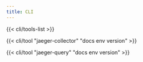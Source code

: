 ```yaml
---
title: CLI
---
```


{{< cli/tools-list >}}

{{< cli/tool "jaeger-collector" "docs env version" >}}

{{< cli/tool "jaeger-query" "docs env version" >}}